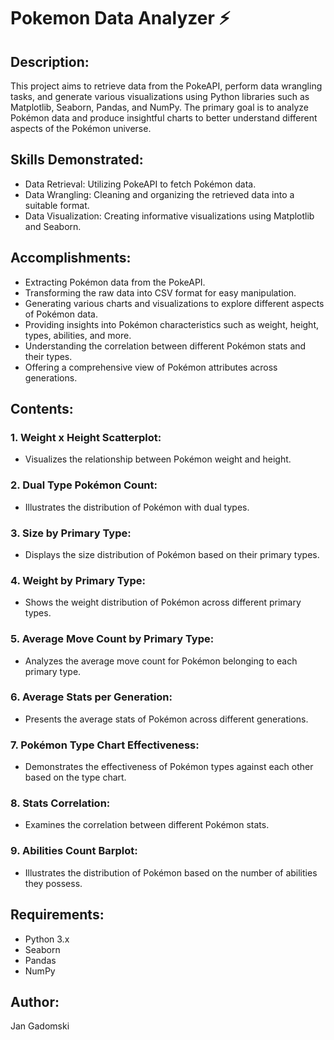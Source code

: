 # Pokemon Data Analyzer ⚡️

## Description:
This project aims to retrieve data from the PokeAPI, perform data wrangling tasks, and generate various visualizations using Python libraries such as Matplotlib, Seaborn, Pandas, and NumPy. 
The primary goal is to analyze Pokémon data and produce insightful charts to better understand different aspects of the Pokémon universe.

## Skills Demonstrated:
- Data Retrieval: Utilizing PokeAPI to fetch Pokémon data.
- Data Wrangling: Cleaning and organizing the retrieved data into a suitable format.
- Data Visualization: Creating informative visualizations using Matplotlib and Seaborn.

## Accomplishments:
- Extracting Pokémon data from the PokeAPI.
- Transforming the raw data into CSV format for easy manipulation.
- Generating various charts and visualizations to explore different aspects of Pokémon data.
- Providing insights into Pokémon characteristics such as weight, height, types, abilities, and more.
- Understanding the correlation between different Pokémon stats and their types.
- Offering a comprehensive view of Pokémon attributes across generations.

## Contents:

### 1. Weight x Height Scatterplot:
   - Visualizes the relationship between Pokémon weight and height.

### 2. Dual Type Pokémon Count:
   - Illustrates the distribution of Pokémon with dual types.

### 3. Size by Primary Type:
   - Displays the size distribution of Pokémon based on their primary types.

### 4. Weight by Primary Type:
   - Shows the weight distribution of Pokémon across different primary types.

### 5. Average Move Count by Primary Type:
   - Analyzes the average move count for Pokémon belonging to each primary type.

### 6. Average Stats per Generation:
   - Presents the average stats of Pokémon across different generations.

### 7. Pokémon Type Chart Effectiveness:
   - Demonstrates the effectiveness of Pokémon types against each other based on the type chart.

### 8. Stats Correlation:
   - Examines the correlation between different Pokémon stats.

### 9. Abilities Count Barplot:
   - Illustrates the distribution of Pokémon based on the number of abilities they possess.

## Requirements:
- Python 3.x
- Seaborn
- Pandas
- NumPy

## Author:
Jan Gadomski
